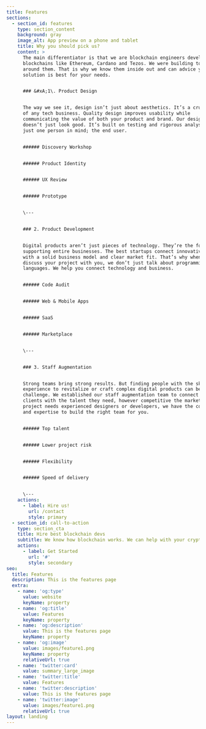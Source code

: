 ```yaml
---
title: Features
sections:
  - section_id: features
    type: section_content
    background: gray
    image_alt: App preview on a phone and tablet
    title: Why you should pick us?
    content: >
      The main differentiator is that we are blockchain engineers developing
      blockchains like Ethereum, Cardano and Tezos. We were building tooling
      around them. That is why we know them inside out and can advice you which
      solution is best for your needs.


      ### &#xA;1\. Product Design


      The way we see it, design isn’t just about aesthetics. It’s a crucial part
      of any tech business. Quality design improves usability while
      communicating the value of both your product and brand. Our design work
      doesn’t just look good. It’s built on testing and rigorous analysis with
      just one person in mind; the end user.


      ###### Discovery Workshop


      ###### Product Identity


      ###### UX Review


      ###### Prototype


      \---


      ### 2. Product Development


      Digital products aren’t just pieces of technology. They’re the foundations
      supporting entire businesses. The best startups connect innovative tech
      with a solid business model and clear market fit. That’s why when we
      discuss your project with you, we don’t just talk about programming
      languages. We help you connect technology and business.


      ###### Code Audit


      ###### Web & Mobile Apps


      ###### SaaS


      ###### Marketplace


      \---


      ### 3. Staff Augmentation


      Strong teams bring strong results. But finding people with the skills and
      experience to revitalize or craft complex digital products can be a
      challenge. We established our staff augmentation team to connect our
      clients with the talent they need, however competitive the market. If your
      project needs experienced designers or developers, we have the connections
      and expertise to build the right team for you.


      ###### Top talent


      ###### Lower project risk


      ###### Flexibility


      ###### Speed of delivery


      \---
    actions:
      - label: Hire us!
        url: /contact
        style: primary
  - section_id: call-to-action
    type: section_cta
    title: Hire best blockchain devs
    subtitle: We know how blockchain works. We can help with your crypto project.
    actions:
      - label: Get Started
        url: '#'
        style: secondary
seo:
  title: Features
  description: This is the features page
  extra:
    - name: 'og:type'
      value: website
      keyName: property
    - name: 'og:title'
      value: Features
      keyName: property
    - name: 'og:description'
      value: This is the features page
      keyName: property
    - name: 'og:image'
      value: images/feature1.png
      keyName: property
      relativeUrl: true
    - name: 'twitter:card'
      value: summary_large_image
    - name: 'twitter:title'
      value: Features
    - name: 'twitter:description'
      value: This is the features page
    - name: 'twitter:image'
      value: images/feature1.png
      relativeUrl: true
layout: landing
---
```

